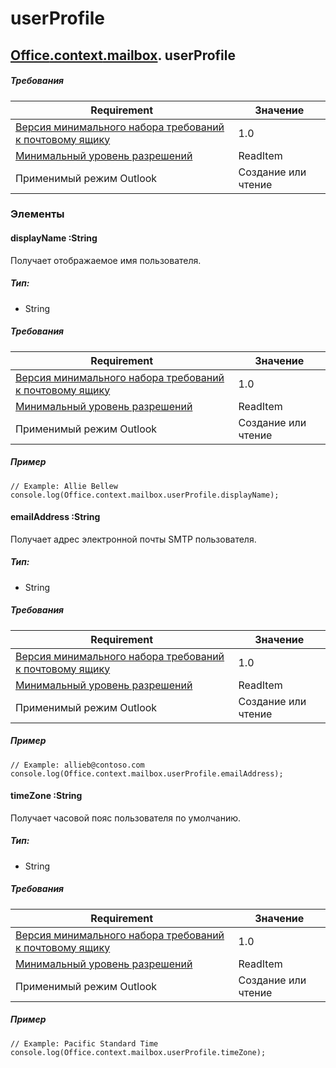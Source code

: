 

# userProfile

## [Office](Office.md)[.context](Office.context.md)[.mailbox](Office.context.mailbox.md). userProfile

##### Требования

|Requirement| Значение|
|---|---|
|[Версия минимального набора требований к почтовому ящику](./tutorial-api-requirement-sets.md)| 1.0|
|[Минимальный уровень разрешений](../../docs/outlook/understanding-outlook-add-in-permissions.md)| ReadItem|
|Применимый режим Outlook| Создание или чтение|

### Элементы

####  displayName :String

Получает отображаемое имя пользователя.

##### Тип:

*   String

##### Требования

|Requirement| Значение|
|---|---|
|[Версия минимального набора требований к почтовому ящику](./tutorial-api-requirement-sets.md)| 1.0|
|[Минимальный уровень разрешений](../../docs/outlook/understanding-outlook-add-in-permissions.md)| ReadItem|
|Применимый режим Outlook| Создание или чтение|

##### Пример

```
// Example: Allie Bellew
console.log(Office.context.mailbox.userProfile.displayName);
```

####  emailAddress :String

Получает адрес электронной почты SMTP пользователя.

##### Тип:

*   String

##### Требования

|Requirement| Значение|
|---|---|
|[Версия минимального набора требований к почтовому ящику](./tutorial-api-requirement-sets.md)| 1.0|
|[Минимальный уровень разрешений](../../docs/outlook/understanding-outlook-add-in-permissions.md)| ReadItem|
|Применимый режим Outlook| Создание или чтение|

##### Пример

```
// Example: allieb@contoso.com
console.log(Office.context.mailbox.userProfile.emailAddress);
```

####  timeZone :String

Получает часовой пояс пользователя по умолчанию.

##### Тип:

*   String

##### Требования

|Requirement| Значение|
|---|---|
|[Версия минимального набора требований к почтовому ящику](./tutorial-api-requirement-sets.md)| 1.0|
|[Минимальный уровень разрешений](../../docs/outlook/understanding-outlook-add-in-permissions.md)| ReadItem|
|Применимый режим Outlook| Создание или чтение|

##### Пример

```
// Example: Pacific Standard Time
console.log(Office.context.mailbox.userProfile.timeZone);
```